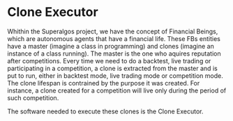 # Clone Executor

Whithin the Superalgos project, we have the concept of Financial Beings, which are autonomous agents that have a financial life. These FBs entities have a master (imagine a class in programming) and clones (imagine an instance of a class running). The master is the one who aquires reputation after competitions. Every time we need to do a backtest, live trading or participating in a competition, a clone is extracted from the master and is put to run, either in backtest mode, live trading mode or competition mode. The clone lifespan is contrained by the purpose it was created. For instance, a clone created for a competition will live only during the period of such competition.

The software needed to execute these clones is the Clone Executor.

